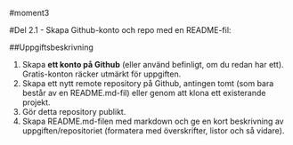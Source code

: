 #moment3

#Del 2.1 - Skapa Github-konto och repo med en README-fil:

##Uppgiftsbeskrivning
1. Skapa **ett konto på Github** (eller använd befinligt, om du redan har ett). Gratis-konton räcker utmärkt för uppgiften.
3. Skapa ett nytt remote repository på Github, antingen tomt (som bara består av en README.md-fil) eller genom att klona ett existerande projekt.
4. Gör detta repository publikt.
5. Skapa README.md-filen med markdown och ge en kort beskrivning av uppgiften/repositoriet (formatera med överskrifter, listor och så vidare).
